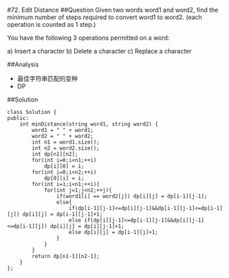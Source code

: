 #72. Edit Distance
##Question
Given two words word1 and word2, find the minimum number of steps required to convert word1 to word2. (each operation is counted as 1 step.)

You have the following 3 operations permitted on a word:

a) Insert a character
b) Delete a character
c) Replace a character

##Analysis
* 最佳字符串匹配的变种
* DP

##Solution
```
class Solution {
public:
    int minDistance(string word1, string word2) {
        word1 = " " + word1;
        word2 = " " + word2;
        int n1 = word1.size();
        int n2 = word2.size();
        int dp[n1][n2];
        for(int i=0;i<n1;++i)
            dp[i][0] = i;
        for(int i=0;i<n2;++i)
            dp[0][i] = i;
        for(int i=1;i<n1;++i){
            for(int j=1;j<n2;++j){
                if(word1[i] == word2[j]) dp[i][j] = dp[i-1][j-1];
                else{
                    if(dp[i-1][j-1]<=dp[i][j-1]&&dp[i-1][j-1]<=dp[i-1][j]) dp[i][j] = dp[i-1][j-1]+1;
                    else if(dp[i][j-1]<=dp[i-1][j-1]&&dp[i][j-1]<=dp[i-1][j]) dp[i][j] = dp[i][j-1]+1;
                    else dp[i][j] = dp[i-1][j]+1;
                }
            }
        }
        return dp[n1-1][n2-1];
    }
};
```